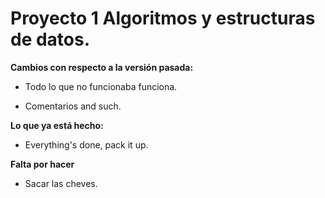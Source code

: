 # Proyecto 1 Algoritmos y estructuras de datos.

**Cambios con respecto a la versión pasada:**

- Todo lo que no funcionaba funciona.

- Comentarios and such.


**Lo que ya está hecho:**

- Everything's done, pack it up.


**Falta por hacer**


- Sacar las cheves.
